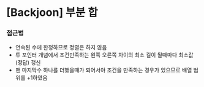 # [Backjoon] 부분 합

### 접근법

- 연속된 수에 한정하므로 정렬은 하지 않음
- 투 포인터 개념에서 조건만족하는 왼쪽 오른쪽 차이의 최소 길이 될때마다 최소값(정답) 갱신
- 맨 마지막수 하나를 더했을때가 되어서야 조건을 만족하는 경우가 있으므로 배열 범위를 +1하였음

